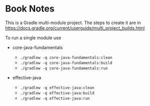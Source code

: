 # Book Notes
This is a Gradle multi-module project. The steps to create it are in https://docs.gradle.org/current/userguide/multi_project_builds.html

To run a single module use 
* core-java-fundamentals
  * `./gradlew -q core-java-fundamentals:clean`
  * `./gradlew -q core-java-fundamentals:build`
  * `./gradlew -q core-java-fundamentals:run`

* effective-java
  * `./gradlew -q effective-java:clean`
  * `./gradlew -q effective-java:build`
  * `./gradlew -q effective-java:run`
